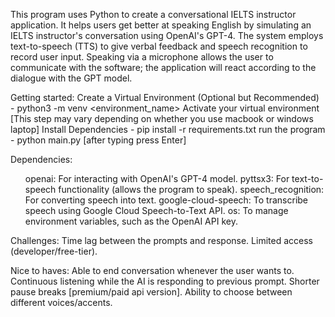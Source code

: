 This program uses Python to create a conversational IELTS instructor application. It helps users get better at speaking English by simulating an IELTS instructor's conversation using OpenAI's GPT-4. The system employs text-to-speech (TTS) to give verbal feedback and speech recognition to record user input. Speaking via a microphone allows the user to communicate with the software; the application will react according to the dialogue with the GPT model.

Getting started:
    Create a Virtual Environment (Optional but Recommended) - python3 -m venv <environment_name>
    Activate your virtual environment [This step may vary depending on whether you use macbook or windows laptop]
    Install Dependencies - pip install -r requirements.txt
    run the program - python main.py [after typing press Enter]

Dependencies:
<ul>openai: For interacting with OpenAI's GPT-4 model.
pyttsx3: For text-to-speech functionality (allows the program to speak).
speech_recognition: For converting speech into text.
google-cloud-speech: To transcribe speech using Google Cloud Speech-to-Text API.
os: To manage environment variables, such as the OpenAI API key.</ul>

Challenges:
Time lag between the prompts and response.
Limited access (developer/free-tier).

Nice to haves:
Able to end conversation whenever the user wants to.
Continuous listening while the AI is responding to previous prompt.
Shorter pause breaks [premium/paid api version].
Ability to choose between different voices/accents.
